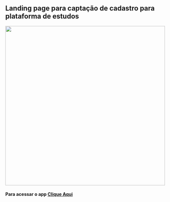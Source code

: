 ## Landing page para captação de cadastro para plataforma de estudos

<img src="https://user-images.githubusercontent.com/37091987/194794151-bdfa5177-578a-453d-a632-aeaff6c94d13.png" width="500px" />

#### Para acessar o app [Clique Aqui](https://play-song-app.netlify.app/)
